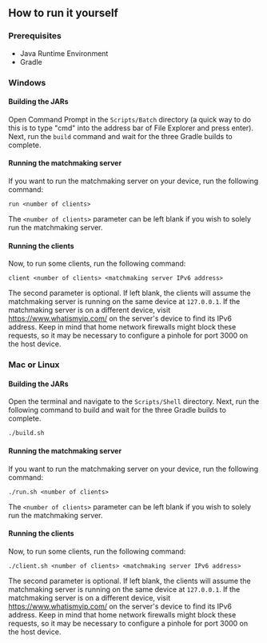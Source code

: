 ## How to run it yourself

### Prerequisites
- Java Runtime Environment
- Gradle

### Windows

#### Building the JARs

Open Command Prompt in the `Scripts/Batch` directory (a quick way to do this is to type "cmd" into the address bar of File Explorer and press enter).
Next, run the `build` command and wait for the three Gradle builds to complete.

#### Running the matchmaking server

If you want to run the matchmaking server on your device, run the following command:
```
run <number of clients>
```
The `<number of clients>` parameter can be left blank if you wish to solely run the matchmaking server.

#### Running the clients

Now, to run some clients, run the following command:
```
client <number of clients> <matchmaking server IPv6 address>
```
The second parameter is optional.
If left blank, the clients will assume the matchmaking server is running on the same device at `127.0.0.1`.
If the matchmaking server is on a different device, visit https://www.whatismyip.com/ on the server's device to find its IPv6 address.
Keep in mind that home network firewalls might block these requests, so it may be necessary to configure a pinhole for port 3000 on the host device.

### Mac or Linux

#### Building the JARs

Open the terminal and navigate to the `Scripts/Shell` directory.
Next, run the following command to build and wait for the three Gradle builds to complete.
```
./build.sh
```

#### Running the matchmaking server

If you want to run the matchmaking server on your device, run the following command:
```
./run.sh <number of clients>
```
The `<number of clients>` parameter can be left blank if you wish to solely run the matchmaking server.

#### Running the clients

Now, to run some clients, run the following command:
```
./client.sh <number of clients> <matchmaking server IPv6 address>
```
The second parameter is optional.
If left blank, the clients will assume the matchmaking server is running on the same device at `127.0.0.1`.
If the matchmaking server is on a different device, visit https://www.whatismyip.com/ on the server's device to find its IPv6 address.
Keep in mind that home network firewalls might block these requests, so it may be necessary to configure a pinhole for port 3000 on the host device.

